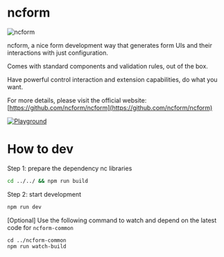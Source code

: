# ncform

![ncform](https://github.com/ncform/ncform/raw/master/docs/images/ncform-banner.gif)

ncform, a nice form development way that generates form UIs and their interactions with just configuration.

Comes with standard components and validation rules, out of the box.

Have powerful control interaction and extension capabilities, do what you want.

For more details, please visit the official website: [https://github.com/ncform/ncform](https://github.com/ncform/ncform)

[![Playground](https://github.com/ncform/ncform/raw/master/docs/images/playground-1.jpg)](https://ncform.github.io/ncform/ncform-show/playground/index.html)

# How to dev

Step 1: prepare the dependency nc libraries
```sh
cd ../../ && npm run build
```

Step 2: start development
```sh
npm run dev
```

[Optional] Use the following command to watch and depend on the latest code for `ncform-common`
```
cd ../ncform-common
npm run watch-build
```


